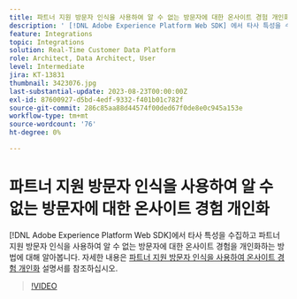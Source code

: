 ```yaml
---
title: 파트너 지원 방문자 인식을 사용하여 알 수 없는 방문자에 대한 온사이트 경험 개인화
description: ' [!DNL Adobe Experience Platform Web SDK] 에서 타사 특성을 수집하고 파트너 지원 방문자 인식을 사용하여 알 수 없는 방문자에 대한 온사이트 경험을 개인화하는 방법에 대해 알아봅니다.'
feature: Integrations
topic: Integrations
solution: Real-Time Customer Data Platform
role: Architect, Data Architect, User
level: Intermediate
jira: KT-13831
thumbnail: 3423076.jpg
last-substantial-update: 2023-08-23T00:00:00Z
exl-id: 87600927-d5bd-4edf-9332-f401b01c782f
source-git-commit: 286c85aa88d44574f00ded67f0de8e0c945a153e
workflow-type: tm+mt
source-wordcount: '76'
ht-degree: 0%

---
```


# 파트너 지원 방문자 인식을 사용하여 알 수 없는 방문자에 대한 온사이트 경험 개인화

[!DNL Adobe Experience Platform Web SDK]에서 타사 특성을 수집하고 파트너 지원 방문자 인식을 사용하여 알 수 없는 방문자에 대한 온사이트 경험을 개인화하는 방법에 대해 알아봅니다. 자세한 내용은 [파트너 지원 방문자 인식을 사용하여 온사이트 경험 개인화](https://experienceleague.adobe.com/docs/experience-platform/rtcdp/use-cases/partner-data/onsite-personalization.html?lang=ko) 설명서를 참조하십시오.

>[!VIDEO](https://video.tv.adobe.com/v/3423076/?learn=on&enablevpops)
